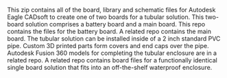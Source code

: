 This zip contains all of the board, library and schematic files for Autodesk Eagle CADsoft to create one of two boards for a tubular solution.
This two-board solution comprises a battery board and a main board. This repo contains the files for the battery board. A related repo contains the main board.
The tubular solution can be installed inside of a 2 inch standard PVC pipe. Custom 3D printed parts form covers and end caps over the pipe.
Autodesk Fusion 360 models for completing the tubular enclosure are in a related repo.
A related repo contains board files for a functionally identical single board solution that fits into an off-the-shelf waterproof enclosure. 

